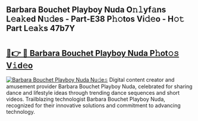 ## Barbara Bouchet Playboy Nuda O𝚗𝚕yf𝚊ns L𝚎a𝚔ed N𝚞𝚍es - Part-E38 P𝚑𝚘tos Vi𝚍𝚎o - H𝚘𝚝 Part L𝚎a𝚔s 47b7Y

# <h2><a href="http://kf3kax.oniu.top/?m=Barbara+Bouchet+Playboy+Nuda">🔗👉 🔴 Barbara Bouchet Playboy Nuda P𝚑ot𝚘𝚜 V𝚒d𝚎o</a></h2>

[![Barbara Bouchet Playboy Nuda Nu𝚍e𝚜](https://i.imgur.com/0qMVB7G.gif)](http://kf3kax.oniu.top/?m=Barbara+Bouchet+Playboy+Nuda)
Digital content creator and amusement provider Barbara Bouchet Playboy Nuda, celebrated for sharing dance and lifestyle ideas through trending dance sequences and short videos. Trailblazing technologist Barbara Bouchet Playboy Nuda, recognized for their innovative solutions and commitment to advancing technology.  
